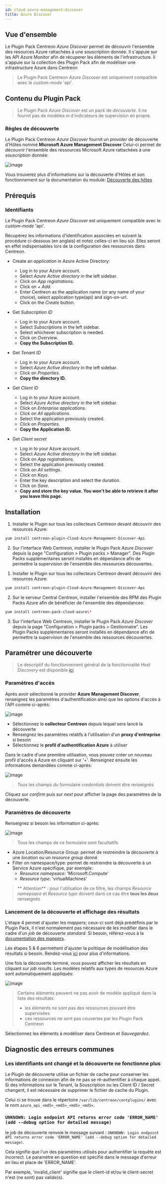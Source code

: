 ```yaml
---
id: cloud-azure-management-discover
title: Azure Discover
---
```


## Vue d'ensemble

Le Plugin Pack Centreon *Azure Discover* permet de découvrir l'ensemble des resources Azure rattachées à une souscription donnée.
Il s'appuie sur les API Azure Monitor afin de récuperer les éléments de l'infrastructure. Il s'appuie sur la collection des Plugin Pack
afin de modéliser une infrastructure Azure dans Centreon

> Le Plugin Pack Centreon *Azure Discover* est uniquement compatible avec le *custom-mode* 'api'.

## Contenu du Plugin Pack

> Le Plugin Pack *Azure Discover* est un pack de *découverte*. Il ne fournit pas de modèles ni d'indicateurs de supervision en propre.

### Règles de découverte

Le Plugin Pack Centreon *Azure Discover* fournit un *provider* de découverte d'Hôtes nommé **Microsoft Azure Management Discover**
Celui-ci permet de découvrir l'ensemble des ressources Microsoft Azure rattachées à une *souscription* donnée:

![image](../../../assets/integrations/plugin-packs/procedures/cloud-azure-management-discover-provider.png)

Vous trouverez plus d'informations sur la découverte d'Hôtes et son fonctionnement sur la documentation du module:
[Découverte des hôtes](../../../monitoring/discovery/hosts-discovery)

## Prérequis

### Identifiants

Le Plugin Pack Centreon *Azure Discover* est uniquement compatible avec le *custom-mode* 'api'.

Récupérez les informations d'identification associées en suivant la procédure ci-dessous (en anglais)
et notez celles-ci en lieu sûr. Elles seront en effet indispensables lors de la configuration des ressources
dans Centreon.

* Create an *application* in Azure Active Directory:
    - Log in to your Azure account.
    - Select *Azure Active directory* in the left sidebar.
    - Click on *App registrations*.
    - Click on *+ Add*.
    - Enter Centreon as the application name (or any name of your choice), select application type(api) and sign-on-url.
    - Click on the *Create* button.

* Get *Subscription ID*
    - Log in to your Azure account.
    - Select *Subscriptions* in the left sidebar.
    - Select whichever subscription is needed.
    - Click on *Overview*.
    - **Copy the Subscription ID.**

* Get *Tenant ID*
    - Log in to your Azure account.
    - Select *Azure Active directory* in the left sidebar.
    - Click on *Properties*.
    - **Copy the directory ID.**

* Get *Client ID*
    - Log in to your Azure account.
    - Select *Azure Active directory* in the left sidebar.
    - Click on *Enterprise applications*.
    - Click on *All applications*.
    - Select the application previously created.
    - Click on *Properties*.
    - **Copy the Application ID.**

* Get *Client secret*
    - Log in to your Azure account.
    - Select *Azure Active directory* in the left sidebar.
    - Click on *App registrations*.
    - Select the application previously created.
    - Click on *All settings*.
    - Click on *Keys*.
    - Enter the key description and select the duration.
    - Click on *Save*.
    - **Copy and store the key value. You won't be able to retrieve it after you leave this page.**

## Installation 

<!--DOCUSAURUS_CODE_TABS-->

<!--Online IMP Licence & IT-100 Editions-->

1. Installer le Plugin sur tous les collecteurs Centreon devant découvrir des resources Azure:

```bash
yum install centreon-plugin-Cloud-Azure-Management-Discover-Api
```

2. Sur l'interface Web Centreon, installer le Plugin Pack *Azure Discover* depuis la page "Configuration > Plugin packs > Manager".
Des Plugin Packs supplémentaires seront installés en dépendance afin de permettre la supervision de l'ensemble des ressources découvertes.

<!--Offline IMP License-->

1. Installer le Plugin sur tous les collecteurs Centreon devant découvrir des resources Azure:

```bash
yum install centreon-plugin-Cloud-Azure-Management-Discover-Api
```

2. Sur le serveur Central Centreon, installer l'ensemble des RPM des Plugin Packs *Azure* afin de bénéficier de l'ensemble des dépendances:

```bash
yum install centreon-pack-cloud-azure\*
```

3. Sur l'interface Web Centreon, installer le Plugin Pack *Azure Discover* depuis la page "Configuration > Plugin packs > Gestionnaire".
Les Plugin Packs supplémentaires seront installés en dépendance afin de permettre la supervision de l'ensemble des ressources découvertes.

<!--END_DOCUSAURUS_CODE_TABS-->

## Paramétrer une découverte

> Le descriptif du fonctionnement général de la fonctionnalité *Host Discovery* est disponible [ici](../../../monitoring/discovery/hosts-discovery)

### Paramètres d'accès

Après avoir sélectionné le provider **Azure Management Discover**, renseignez les paramètres d'authentification ainsi que les options 
d'accès à l'API comme ci-après:

![image](../../../assets/integrations/plugin-packs/procedures/cloud-azure-management-discover-accessparameters.png)

- Sélectionnez le **collecteur Centreon** depuis lequel sera lancé la découverte
- Renseignez les paramètres relatifs à l'utilisation d'un **proxy d'entreprise** si besoin
- Sélectionnez le **profil d'authentification Azure** à utiliser

Dans le cadre d'une première utilisation, vous pouvez créer un nouveau profil d'accès à Azure en cliquant sur '+'. Renseignez ensuite
les informations demandées comme ci-après:

![image](../../../assets/integrations/plugin-packs/procedures/cloud-azure-management-discover-credentials.png)

> Tous les champs du formulaire *credentials* doivent être renseignés

Cliquez sur *confirm* puis sur *next* pour afficher la page des paramètres de la découverte.

### Paramètres de découverte

Renseignez si besoin les information ci-après:

![image](../../../assets/integrations/plugin-packs/procedures/cloud-azure-management-discover-discoparameters.png)

> Tous les champs de ce formulaire sont facultatifs

- Azure Location/Resource Group: permet de restreindre la découverte à une *location* ou un *resource group* donné
- Filter on namespace/type: permet de restreindre la découverte à un Service Azure spécifique, par exemple:
    - *Resource namepsace*: 'Microsoft.Compute'
    - *Resource type*: 'virtualMachines'
> ** Attention** : pour l'utilisation de ce filtre,
> les champs *Resource namepsace* et *Resource type* doivent dans ce cas être **tous les deux** renseignés

### Lancement de la découverte et affichage des résultats

L'étape 4 permet d'ajuster les *mappers*; ceux-ci sont déjà prédéfinis par le Plugin Pack, il n'est normalement pas
nécessaire de les modifier dans le cadre d'un *job* de découverte *standard*. Si besoin, référez-vous à la 
[documentation des mappers](../../../monitoring/discovery/hosts-discovery#comment-utiliser-les-modificateurs).

Les étapes 5 & 6 permettent d'ajuster la politique de modélisation des résultats si besoin. Rendez-vous 
[ici](../../../monitoring/discovery/hosts-discovery#définir-les-politiques-danalyse-et-de-mise-à-jour) pour plus d'informations.

Une fois la découverte terminé, vous pouvez afficher les résultats en cliquant sur *job results*. Les modèles relatifs aux types de resources
Azure sont automatiquement appliqués:

![image](../../../assets/integrations/plugin-packs/procedures/cloud-azure-management-discover-results.png)

> Certains éléments peuvent ne pas avoir de modèle appliqué dans la liste des résultats:
> - les éléments ne sont pas des ressources pouvant être supervisées
> - ces ressources ne sont pas couvertes par les Plugin Pack Centreon

Sélectionnez les éléments à modéliser dans Centreon et *Sauvegardez*.

## Diagnostic des erreurs communes  

### Les identifiants ont changé et la découverte ne fonctionne plus

Le Plugin de découverte utilise un fichier de cache pour conserver les informations de connexion afin de ne pas 
se ré-authentifier à chaque appel. Si des informations sur le Tenant, la Souscription ou les 
Client ID / Secret changent, il est nécessaire de supprimer le fichier de cache du Plugin. 

Celui ci se trouve dans le répertoire ```/var/lib/centreon/centplugins/``` avec le nom `azure_api_<md5>_<md5>_<md5>_<md5>`.

### ```UNKNOWN: Login endpoint API returns error code 'ERROR_NAME' (add --debug option for detailed message)```

le *job* de découverte renvoie le message suivant : 
```UNKNOWN: Login endpoint API returns error code 'ERROR_NAME' (add --debug option for detailed message)```.

Cela signifie que l'un des paramètres utilisés pour authentifier la requête est incorrect. Le paramètre 
en question est spécifié dans le message d'erreur en lieu et place de 'ERROR_NAME'. 

Par exemple, 'invalid_client' signifie que le client-id et/ou le client-secret
n'est (ne sont) pas valide(s).
